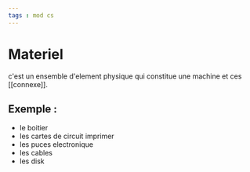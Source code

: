 ```yaml
---
tags : mod cs
---
```


# Materiel
c'est un ensemble d'element physique qui constitue une machine et ces [[connexe]].

## **Exemple :**
- le boitier
- les cartes de circuit imprimer
- les puces electronique
- les cables
- les disk